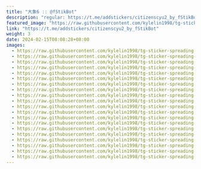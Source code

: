 ```yaml
---
title: "大象6 :: @fStikBot"
description: "regular: https://t.me/addstickers/citizenscyu2_by_fStikBot"
featured_image: "https://raw.githubusercontent.com/kylelin1998/tg-sticker-spreading-worldwide-images/main/img/79249002-42bf-4073-a247-a87b4f4b75c6.jpg"
link: "https://t.me/addstickers/citizenscyu2_by_fStikBot"
weight: 3
date: 2024-02-15T08:08:28+08:00
images:
  - https://raw.githubusercontent.com/kylelin1998/tg-sticker-spreading-worldwide-images/main/img/79249002-42bf-4073-a247-a87b4f4b75c6.jpg
  - https://raw.githubusercontent.com/kylelin1998/tg-sticker-spreading-worldwide-images/main/img/3c8b820a-0a26-4ed9-8d90-adb41c3220ea.jpg
  - https://raw.githubusercontent.com/kylelin1998/tg-sticker-spreading-worldwide-images/main/img/4f0c7ffb-46e6-49a0-b3df-6dd7de1b549e.jpg
  - https://raw.githubusercontent.com/kylelin1998/tg-sticker-spreading-worldwide-images/main/img/6bf48b78-5361-488d-908d-40c4f7fb948f.jpg
  - https://raw.githubusercontent.com/kylelin1998/tg-sticker-spreading-worldwide-images/main/img/3f6c038c-2fcd-4acf-9385-99f6129bcf56.jpg
  - https://raw.githubusercontent.com/kylelin1998/tg-sticker-spreading-worldwide-images/main/img/11e924d3-e6e4-42cc-89d1-d9384ef15124.jpg
  - https://raw.githubusercontent.com/kylelin1998/tg-sticker-spreading-worldwide-images/main/img/474b4c16-f5bc-4c73-aa08-0bfdd7faa08b.jpg
  - https://raw.githubusercontent.com/kylelin1998/tg-sticker-spreading-worldwide-images/main/img/c00c3f14-6291-4f43-b016-3b421734f2a5.jpg
  - https://raw.githubusercontent.com/kylelin1998/tg-sticker-spreading-worldwide-images/main/img/68f63a4b-9ff0-4626-9724-d32ce27f8bb0.jpg
  - https://raw.githubusercontent.com/kylelin1998/tg-sticker-spreading-worldwide-images/main/img/54916a91-bbd8-46f5-bc32-40c339222c93.jpg
  - https://raw.githubusercontent.com/kylelin1998/tg-sticker-spreading-worldwide-images/main/img/a19aad39-bff7-4506-b495-06bcd35ea068.jpg
  - https://raw.githubusercontent.com/kylelin1998/tg-sticker-spreading-worldwide-images/main/img/17076018-0043-45cb-a239-f6c4e13d955a.jpg
  - https://raw.githubusercontent.com/kylelin1998/tg-sticker-spreading-worldwide-images/main/img/30a8b07a-3d94-4676-9d12-3cd1b44ab912.jpg
  - https://raw.githubusercontent.com/kylelin1998/tg-sticker-spreading-worldwide-images/main/img/ed6452e0-bb01-4575-a915-d2aa42985fae.jpg
  - https://raw.githubusercontent.com/kylelin1998/tg-sticker-spreading-worldwide-images/main/img/a2a702a2-f08f-422f-9e0f-0a5c487668e1.jpg
  - https://raw.githubusercontent.com/kylelin1998/tg-sticker-spreading-worldwide-images/main/img/45181ba1-99c8-41b9-b8ac-0862672999e0.jpg
  - https://raw.githubusercontent.com/kylelin1998/tg-sticker-spreading-worldwide-images/main/img/04e0f1e8-d138-405d-965a-931d144fe28b.jpg
  - https://raw.githubusercontent.com/kylelin1998/tg-sticker-spreading-worldwide-images/main/img/2bce6e3d-2118-4557-a3d8-f2390d22f029.jpg
  - https://raw.githubusercontent.com/kylelin1998/tg-sticker-spreading-worldwide-images/main/img/6a5181db-4456-4ff3-a545-ed46c0b7ebc4.jpg
  - https://raw.githubusercontent.com/kylelin1998/tg-sticker-spreading-worldwide-images/main/img/7bf7e046-b7de-4fc8-93d7-67a6cc66c1ad.jpg
---
```

